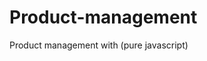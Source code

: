 # Product-management
Product management with (pure javascript)



<summary style="font-size:2rem>features:</summary>
<ol>
  <li>
    <a>About The Project</a>
  </li>
</ol>
